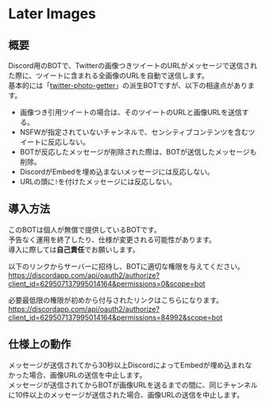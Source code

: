 # Later Images

## 概要
Discord用のBOTで、Twitterの画像つきツイートのURLがメッセージで送信された際に、ツイートに含まれる全画像のURLを自動で送信します。  
基本的には「[twitter-photo-getter](https://loumo.jp/wp/archive/20180608120023/)」の派生BOTですが、以下の相違点があります。  
- 画像つき引用ツイートの場合は、そのツイートのURLと画像URLを送信する。
- NSFWが指定されていないチャンネルで、センシティブコンテンツを含むツイートに反応しない。
- BOTが反応したメッセージが削除された際は、BOTが送信したメッセージも削除。
- DiscordがEmbedを埋め込まないメッセージには反応しない。
- URLの頭に`!`を付けたメッセージには反応しない。

## 導入方法
このBOTは個人が無償で提供しているBOTです。  
予告なく運用を終了したり、仕様が変更される可能性があります。  
導入に際しては**自己責任**でお願いします。  

以下のリンクからサーバーに招待し、BOTに適切な権限を与えてください。  
https://discordapp.com/api/oauth2/authorize?client_id=629507137995014164&permissions=0&scope=bot  
  
必要最低限の権限が初めから付与されたリンクはこちらになります。  
https://discordapp.com/api/oauth2/authorize?client_id=629507137995014164&permissions=84992&scope=bot

## 仕様上の動作
メッセージが送信されてから30秒以上DiscordによってEmbedが埋め込まれなかった場合、画像URLの送信を中止します。  
メッセージが送信されてからBOTが画像URLを送るまでの間に、同じチャンネルに10件以上のメッセージが送信された場合、画像URLの送信を中止します。  
